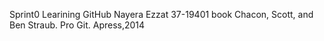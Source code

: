 Sprint0 Learining GitHub Nayera Ezzat 37-19401 book Chacon, Scott, and
Ben Straub. Pro Git. Apress,2014
